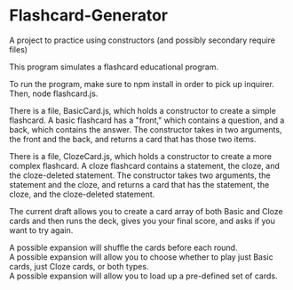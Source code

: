 # Flashcard-Generator
A project to practice using constructors (and possibly secondary require files)

This program simulates a flashcard educational program.

To run the program, make sure to npm install in order to pick up inquirer.  Then, node flashcard.js.

There is a file, BasicCard.js, which holds a constructor to create a simple flashcard.  A basic flashcard has a "front," which contains a question, and a back, which contains the answer.  The constructor takes in two arguments, the front and the back, and returns a card that has those two items.

There is a file, ClozeCard.js, which holds a constructor to create a more complex flashcard.  A cloze flashcard contains a statement, the cloze, and the cloze-deleted statement.  The constructor takes two arguments, the statement and the cloze, and returns a card that has the statement, the cloze, and the cloze-deleted statement.

The current draft allows you to create a card array of both Basic and Cloze cards and then runs the deck, gives you your final score, and asks if you want to try again.

A possible expansion will shuffle the cards before each round.  
A possible expansion will allow you to choose whether to play just Basic cards, just Cloze cards, or both types.  
A possible expansion will allow you to load up a pre-defined set of cards.
